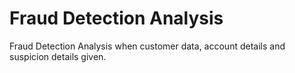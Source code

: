 # Fraud Detection Analysis
Fraud Detection  Analysis when customer data, account details and suspicion details given.
